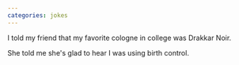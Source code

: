 ```yaml
---
categories: jokes
---
```



I told my friend that my favorite cologne in college was Drakkar Noir. 

She told me she's glad to hear I was using birth control.

